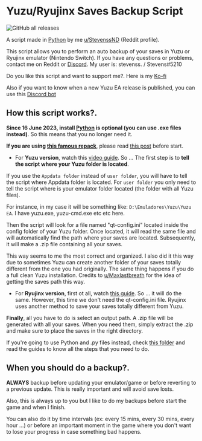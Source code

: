 # Yuzu/Ryujinx Saves Backup Script

![GitHub all releases](https://img.shields.io/github/downloads/StevensND/emuswitch-backup/total?style=for-the-badge&logo=github&label=Total%20Downloads&color=blue)

A script made in [Python](https://www.python.org/downloads/) by me [u/StevenssND](https://www.reddit.com/user/StevenssND) (Reddit profile).

This script allows you to perform an auto backup of your saves in Yuzu or Ryujinx emulator (Nintendo Switch). If you have any questions or problems, contact me on Reddit or [Discord](https://discord.gg/7MMv4yGfhM). My user is: stevenss. / Stevens#5210

Do you like this script and want to support me?. Here is my [Ko-fi](https://ko-fi.com/stevenss)

Also if you want to know when a new Yuzu EA release is published, you can use this [Discord bot](https://github.com/StevensND/yuzuea-bot)

## How this script works?.

**Since 16 June 2023, install [Python](https://www.python.org/downloads/) is optional (you can use .exe files instead)**. So this means that you no longer need it.

**If you are using [this famous repack](https://i.imgur.com/Mp6n7la.png)**, please read [this post](https://github.com/StevensND/emuswitch-backup/blob/main/Repack%20Save%20Data%20Location.md) before start.

- For **Yuzu version**, watch this [video guide](https://youtu.be/hMvg9PJdD08). So ... The first step is to **tell the script where your Yuzu folder is located**.

If you use the `Appdata folder` instead of `user folder`, you will have to tell the script where Appdata folder is located. For `user folder` you only need to tell the script where is your  emulator folder located (the folder with all Yuzu files). 

For instance, in my case it will be something like: `D:\Emuladores\Yuzu\Yuzu EA`. I have yuzu.exe, yuzu-cmd.exe etc etc here.

Then the script will look for a file named "qt-config.ini" located inside the config folder of your Yuzu folder. Once located, it will read the same file and will automatically find the path where your saves are located. Subsequently, it will make a .zip file containing all your saves. 
 
 This way seems to me the most correct and organized. I also did it this way due to sometimes Yuzu can create another folder of your saves totally different from the one you had originally. The same thing happens if you do a full clean Yuzu installation. Credits to [u/Maxlastbreath](https://www.reddit.com/user/Maxlastbreath/) for the idea of getting the saves path this way.
 
 - For **Ryujinx version**, first ot all, watch [this guide](https://github.com/StevensND/emuswitch-backup/blob/main/EXE%20Files%20Guide/Ryujinx%20Guide.md). So ... it will do the same. However, this time we don't need the qt-config.ini file. Ryujinx uses another method to save your saves totally different from Yuzu.

**Finally**, all you have to do is select an output path. A .zip file will be generated with all your saves. When you need them, simply extract the .zip and make sure to place the saves in the right directory.

If you're going to use Python and .py files instead, check [this folder](https://github.com/StevensND/emuswitch-backup/tree/main/Python%20Guide) and read the guides to know all the steps that you need to do.

## When you should do a backup?.

**ALWAYS** backup before updating your emulator/game or before reverting to a previous update. This is really important and will avoid save losts.

Also, this is always up to you but I like to do my backups before start the game and when I finish. 

You can also do it by time intervals (ex: every 15 mins, every 30 mins, every hour ...) or before an important moment in the game where you don't want to lose your progress in case something bad happens.
